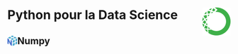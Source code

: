 # **Python pour la Data Science**<a href="../"><img align="right" src="../assets/Anaconda.svg" alt="Anaconda" height="64px"></a>
## **Numpy** <a href="#"><img align="left" src="../assets/numpy.svg" alt="Numpy" height="24px"></a>